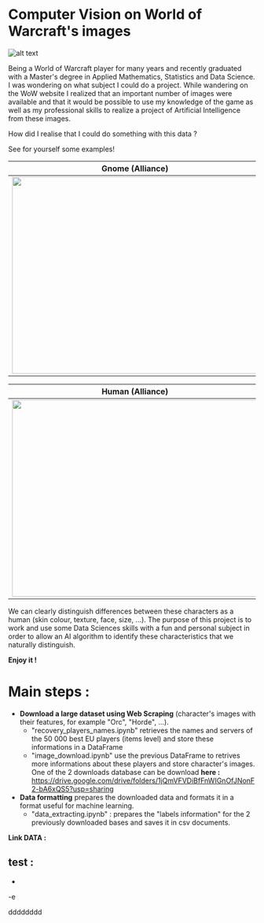 # Computer Vision on World of Warcraft's images

![alt text](https://upload.wikimedia.org/wikipedia/fr/4/42/World_of_Warcraft_Shadowlands_Logo.png)

Being a World of Warcraft player for many years and recently graduated with a Master's degree in Applied Mathematics, Statistics and Data Science. I was wondering on what subject I could do a project. 
While wandering on the WoW website I realized that an important number of images were available and that it would be possible to use my knowledge of the game as well as my professional skills to realize a project of Artificial Intelligence from these images.

How did I realise that I could do something with this data ? 

See for yourself some examples!



Gnome (Alliance)             |  Tauren (Horde)
:-------------------------:|:-------------------------:
<img src="https://wow.zamimg.com/uploads/screenshots/normal/389945-gnome.jpg" width="500" height="400">  |  <img src="https://wow.zamimg.com/uploads/screenshots/normal/858396-tauren.jpg" width="500" height="400"> 

Human (Alliance)             |   Orc (Horde)
:-------------------------:|:-------------------------:
<img src="https://wow.zamimg.com/uploads/screenshots/normal/427531-humain.jpg" width="500" height="400"> | <img src="https://wow.zamimg.com/uploads/screenshots/normal/438665-orc.jpg" width="500" height="400">

We can clearly distinguish differences between these characters as a human (skin colour, texture, face, size, ...). The purpose of this project is to work and use some Data Sciences skills with a fun and personal subject in order to allow an AI algorithm to identify these characteristics that we naturally distinguish.

**Enjoy it !**

 # Main steps :
 - **Download a large dataset using Web Scraping** (character's images with their features, for example "Orc", "Horde", ...). 
    - "recovery_players_names.ipynb" retrieves the names and servers of the 50 000 best EU players (items level) and store these informations in a DataFrame
    - "image_download.ipynb" use the previous DataFrame to retrives more informations about these players and store character's images.
      One of the 2 downloads database can be download **here :** https://drive.google.com/drive/folders/1jQmVFVDiBfFnWIGnOfJNonF2-bA6xQS5?usp=sharing
 - **Data formatting** prepares the downloaded data and formats it in a format useful for machine learning. 
    - "data_extracting.ipynb" : prepares the "labels information" for the 2 previously downloaded bases and saves it in csv documents.







**Link DATA :** 

test :
 - 
 - 
 -e 
 
  dddddddd
 ##
